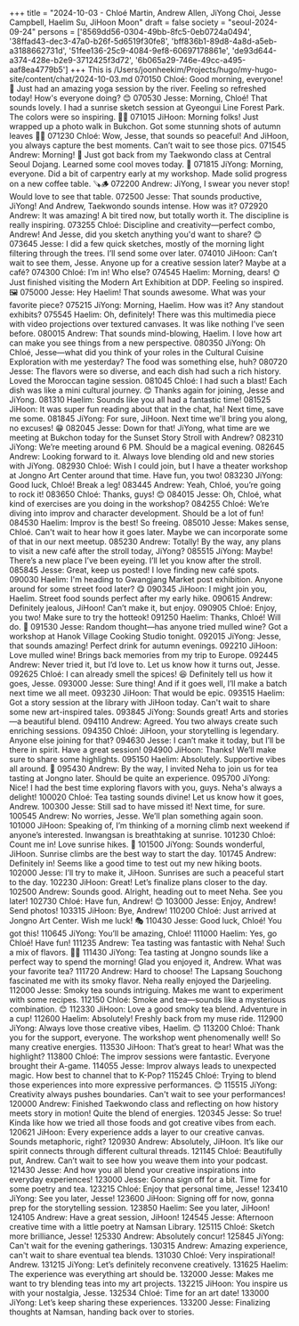 +++
title = "2024-10-03 - Chloé Martin, Andrew Allen, JiYong Choi, Jesse Campbell, Haelim Su, JiHoon Moon"
draft = false
society = "seoul-2024-09-24"
persons = ['8569dd56-0304-49bb-8fc5-0eb0724a0494', '38ffad43-dec3-47a0-b26f-5d6519f30fe8', 'bff836b1-89d8-4a8d-a5eb-a3188662731d', '51fee136-25c9-4084-9ef8-60697178861e', 'de93d644-a374-428e-b2e9-3712425f3d72', '6b065a29-746e-49cc-a495-aaf8ea4779b5']
+++
This is /Users/joonheekim/Projects/hugo/my-hugo-site/content/chat/2024-10-03.md
070150 Chloé: Good morning, everyone! 🌅 Just had an amazing yoga session by the river. Feeling so refreshed today! How's everyone doing? 😊
070530 Jesse: Morning, Chloé! That sounds lovely. I had a sunrise sketch session at Gyeongui Line Forest Park. The colors were so inspiring. 🎨🍃
071015 JiHoon: Morning folks! Just wrapped up a photo walk in Bukchon. Got some stunning shots of autumn leaves 🍁📸
071230 Chloé: Wow, Jesse, that sounds so peaceful! And JiHoon, you always capture the best moments. Can’t wait to see those pics.
071545 Andrew: Morning! 📸 Just got back from my Taekwondo class at Central Seoul Dojang. Learned some cool moves today. 💪
071815 JiYong: Morning, everyone. Did a bit of carpentry early at my workshop. Made solid progress on a new coffee table. 🪚🪵
072200 Andrew: JiYong, I swear you never stop! Would love to see that table.
072500 Jesse: That sounds productive, JiYong! And Andrew, Taekwondo sounds intense. How was it?
072920 Andrew: It was amazing! A bit tired now, but totally worth it. The discipline is really inspiring.
073255 Chloé: Discipline and creativity—perfect combo, Andrew! And Jesse, did you sketch anything you'd want to share? 😊
073645 Jesse: I did a few quick sketches, mostly of the morning light filtering through the trees. I’ll send some over later.
074010 JiHoon: Can’t wait to see them, Jesse. Anyone up for a creative session later? Maybe at a café?
074300 Chloé: I’m in! Who else?
074545 Haelim: Morning, dears! 🌞 Just finished visiting the Modern Art Exhibition at DDP. Feeling so inspired. 🖼️
075000 Jesse: Hey Haelim! That sounds awesome. What was your favorite piece?
075215 JiYong: Morning, Haelim. How was it? Any standout exhibits?
075545 Haelim: Oh, definitely! There was this multimedia piece with video projections over textured canvases. It was like nothing I’ve seen before. 
080015 Andrew: That sounds mind-blowing, Haelim. I love how art can make you see things from a new perspective.
080350 JiYong: Oh Chloé, Jesse—what did you think of your roles in the Cultural Cuisine Exploration with me yesterday? The food was something else, huh?
080720 Jesse: The flavors were so diverse, and each dish had such a rich history. Loved the Moroccan tagine session.
081045 Chloé: I had such a blast! Each dish was like a mini cultural journey. 😊 Thanks again for joining, Jesse and JiYong.
081310 Haelim: Sounds like you all had a fantastic time! 
081525 JiHoon: It was super fun reading about that in the chat, ha! Next time, save me some.
081845 JiYong: For sure, JiHoon. Next time we'll bring you along, no excuses! 😁
082045 Jesse: Down for that! JiYong, what time are we meeting at Bukchon today for the Sunset Story Stroll with Andrew?
082310 JiYong: We’re meeting around 6 PM. Should be a magical evening.
082645 Andrew: Looking forward to it. Always love blending old and new stories with JiYong.
082930 Chloé: Wish I could join, but I have a theater workshop at Jongno Art Center around that time. Have fun, you two!
083230 JiYong: Good luck, Chloé! Break a leg!
083445 Andrew: Yeah, Chloé, you’re going to rock it!
083650 Chloé: Thanks, guys! 😊
084015 Jesse: Oh, Chloé, what kind of exercises are you doing in the workshop?
084255 Chloé: We’re diving into improv and character development. Should be a lot of fun!
084530 Haelim: Improv is the best! So freeing.
085010 Jesse: Makes sense, Chloé. Can't wait to hear how it goes later. Maybe we can incorporate some of that in our next meetup.
085230 Andrew: Totally! By the way, any plans to visit a new café after the stroll today, JiYong?
085515 JiYong: Maybe! There’s a new place I’ve been eyeing. I’ll let you know after the stroll.
085845 Jesse: Great, keep us posted! I love finding new café spots.
090030 Haelim: I'm heading to Gwangjang Market post exhibition. Anyone around for some street food later? 😋
090345 JiHoon: I might join you, Haelim. Street food sounds perfect after my early hike.
090615 Andrew: Definitely jealous, JiHoon! Can’t make it, but enjoy.
090905 Chloé: Enjoy, you two! Make sure to try the hotteok!
091250 Haelim: Thanks, Chloé! Will do. 🍯
091530 Jesse: Random thought—has anyone tried mulled wine? Got a workshop at Hanok Village Cooking Studio tonight.
092015 JiYong: Jesse, that sounds amazing! Perfect drink for autumn evenings.
092210 JiHoon: Love mulled wine! Brings back memories from my trip to Europe.
092445 Andrew: Never tried it, but I’d love to. Let us know how it turns out, Jesse.
092625 Chloé: I can already smell the spices! 😆 Definitely tell us how it goes, Jesse.
093000 Jesse: Sure thing! And if it goes well, I’ll make a batch next time we all meet.
093230 JiHoon: That would be epic.
093515 Haelim: Got a story session at the library with JiHoon today. Can't wait to share some new art-inspired tales.
093845 JiYong: Sounds great! Arts and stories—a beautiful blend.
094110 Andrew: Agreed. You two always create such enriching sessions.
094350 Chloé: JiHoon, your storytelling is legendary. Anyone else joining for that?
094630 Jesse: I can’t make it today, but I’ll be there in spirit. Have a great session!
094900 JiHoon: Thanks! We’ll make sure to share some highlights.
095150 Haelim: Absolutely. Supportive vibes all around. 💛
095430 Andrew: By the way, I invited Neha to join us for tea tasting at Jongno later. Should be quite an experience.
095700 JiYong: Nice! I had the best time exploring flavors with you, guys. Neha's always a delight!
100020 Chloé: Tea tasting sounds divine! Let us know how it goes, Andrew.
100300 Jesse: Still sad to have missed it! Next time, for sure.
100545 Andrew: No worries, Jesse. We’ll plan something again soon.
101000 JiHoon: Speaking of, I’m thinking of a morning climb next weekend if anyone’s interested. Inwangsan is breathtaking at sunrise.
101230 Chloé: Count me in! Love sunrise hikes. 🌄
101500 JiYong: Sounds wonderful, JiHoon. Sunrise climbs are the best way to start the day.
101745 Andrew: Definitely in! Seems like a good time to test out my new hiking boots.
102000 Jesse: I’ll try to make it, JiHoon. Sunrises are such a peaceful start to the day.
102230 JiHoon: Great! Let’s finalize plans closer to the day.
102500 Andrew: Sounds good. Alright, heading out to meet Neha. See you later!
102730 Chloé: Have fun, Andrew! 😊
103000 Jesse: Enjoy, Andrew! Send photos!
103315 JiHoon: Bye, Andrew! 
110200 Chloé: Just arrived at Jongno Art Center. Wish me luck! 🎭
110430 Jesse: Good luck, Chloé! You got this!
110645 JiYong: You’ll be amazing, Chloé!
111000 Haelim: Yes, go Chloé! Have fun!
111235 Andrew: Tea tasting was fantastic with Neha! Such a mix of flavors. 🌱🍵
111430 JiYong: Tea tasting at Jongno sounds like a perfect way to spend the morning! Glad you enjoyed it, Andrew. What was your favorite tea?
111720 Andrew: Hard to choose! The Lapsang Souchong fascinated me with its smoky flavor. Neha really enjoyed the Darjeeling.
112000 Jesse: Smoky tea sounds intriguing. Makes me want to experiment with some recipes.
112150 Chloé: Smoke and tea—sounds like a mysterious combination. 😊
112330 JiHoon: Love a good smoky tea blend. Adventure in a cup!
112600 Haelim: Absolutely! Freshly back from my muse ride. 
112900 JiYong: Always love those creative vibes, Haelim. 😊
113200 Chloé: Thank you for the support, everyone. The workshop went phenomenally well! So many creative energies. 
113530 JiHoon: That’s great to hear! What was the highlight?
113800 Chloé: The improv sessions were fantastic. Everyone brought their A-game.
114055 Jesse: Improv always leads to unexpected magic. How best to channel that to K-Pop?
115245 Chloé: Trying to blend those experiences into more expressive performances. 😊
115515 JiYong: Creativity always pushes boundaries. Can't wait to see your performances!
120000 Andrew: Finished Taekwondo class and reflecting on how history meets story in motion! Quite the blend of energies.
120345 Jesse: So true! Kinda like how we tried all those foods and got creative vibes from each.
120621 JiHoon: Every experience adds a layer to our creative canvas. Sounds metaphoric, right?
120930 Andrew: Absolutely, JiHoon. It’s like our spirit connects through different cultural threads.
121145 Chloé: Beautifully put, Andrew. Can’t wait to see how you weave them into your podcast.
121430 Jesse: And how you all blend your creative inspirations into everyday experiences!
123000 Jesse: Gonna sign off for a bit. Time for some poetry and tea.
123215 Chloé: Enjoy that personal time, Jesse! 
123410 JiYong: See you later, Jesse!
123600 JiHoon: Signing off for now, gonna prep for the storytelling session.
123850 Haelim: See you later, JiHoon!
124105 Andrew: Have a great session, JiHoon!
124545 Jesse: Afternoon creative time with a little poetry at Namsan Library.
125115 Chloé: Sketch more brilliance, Jesse!
125330 Andrew: Absolutely concur!
125845 JiYong: Can't wait for the evening gatherings.
130315 Andrew: Amazing experience, can't wait to share eventual tea blends.
131030 Chloé: Very inspirational! Andrew.
131215 JiYong: Let’s definitely reconvene creatively.
131625 Haelim: The experience was everything art should be.
132000 Jesse: Makes me want to try blending teas into my art projects.
132215 JiHoon: You inspire us with your nostalgia, Jesse.
132534 Chloé: Time for an art date!
133000 JiYong: Let’s keep sharing these experiences.
133200 Jesse: Finalizing thoughts at Namsan, handing back over to stories.
